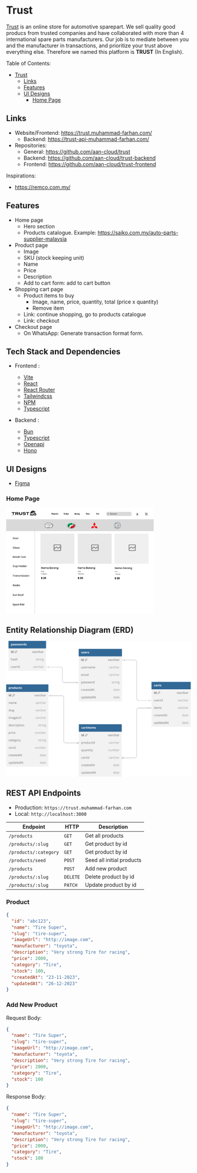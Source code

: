 # Trust

[Trust](www.trust.com) is an online store for automotive sparepart.
We sell quality good producs from trusted companies and have collaborated with more than 4 international spare parts manufacturers.
Our job is to mediate between you and the manufacturer in transactions, and prioritize your trust above everything else.
Therefore we named this platform is **TRUST** (In English).

Table of Contents:

- [Trust](#Trust)
  - [Links](#links)
  - [Features](#features)
  - [UI Designs](#ui-designs)
    - [Home Page](#home-page)

## Links

- Website/Frontend: <https://trust.muhammad-farhan.com/>
  - Backend: <https://trust-api-muhammad-farhan.com/>
- Repositories:
  - General: <https://github.com/aan-cloud/trust>
  - Backend: <https://github.com/aan-cloud/trust-backend>
  - Frontend: <https://github.com/aan-cloud/trust-frontend>

Inspirations:

- <https://remco.com.my/>

## Features

- Home page
  - Hero section
  - Products catalogue. Example: <https://saiko.com.my/auto-parts-supplier-malaysia>
- Product page
  - Image
  - SKU (stock keeping unit)
  - Name
  - Price
  - Description
  - Add to cart form: add to cart button
- Shopping cart page
  - Product items to buy
    - Image, name, price, quantity, total (price x quantity)
    - Remove item
  - Link: continue shopping, go to products catalogue
  - Link: checkout
- Checkout page
  - On WhatsApp: Generate transaction format form.

## Tech Stack and Dependencies

  - Frontend :
    - [Vite](https://vite.dev)
    - [React](https://react.dev)
    - [React Router](https://reactrouter.com)
    - [Tailwindcss](https://tailwindcss.com)
    - [NPM](https://npmjs.com)
    - [Typescript](https://typescriptlang.org)
    
  - Backend :
    - [Bun](https://bun.sh)
    - [Typescript](https://typescriptlang.org)
    - [Openapi](https://swagger.io)
    - [Hono](https://hono.dev)

## UI Designs

- [Figma](https://www.figma.com/design/3ijGGTIKpevl9sPWqlcJGM/Trust?node-id=0-1&t=0BYMeZt73WgfDr1f-1)

### Home Page

<img alt="Home Page" src="./designs/home-page.png" width="400" />

## Entity Relationship Diagram (ERD)

![ERD](./diagrams/erd.svg)

## REST API Endpoints

- Production: `https://trust.muhammad-farhan.com`
- Local: `http://localhost:3000`

| Endpoint              | HTTP     | Description               |
| --------------------- | -------- | ------------------------- |
| `/products`           | `GET`    | Get all products          |
| `/products/:slug`     | `GET`    | Get product by id         |
| `/products/:category` | `GET`    | Get product by id         |
| `/products/seed`      | `POST`   | Seed all initial products |
| `/products`           | `POST`   | Add new product           |
| `/products/:slug`     | `DELETE` | Delete product by id      |
| `/products/:slug`     | `PATCH`  | Update product by id      |

### Product

```json
{
  "id": "abc123",
  "name": "Tire Super",
  "slug": "tire-super",
  "imageUrl": "http://image.com",
  "manufacturer": "toyota",
  "description": "Very strong Tire for racing",
  "price": 2000,
  "category": "Tire",
  "stock": 100,
  "createdAt": "23-11-2023",
  "updatedAt": "26-12-2023"
}
```

### Add New Product

Request Body:

```json
{
  "name": "Tire Super",
  "slug": "tire-super",
  "imageUrl": "http://image.com",
  "manufacturer": "toyota",
  "description": "Very strong Tire for racing",
  "price": 2000,
  "category": "Tire",
  "stock": 100
}
```

Response Body:

```json
{
  "name": "Tire Super",
  "slug": "tire-super",
  "imageUrl": "http://image.com",
  "manufacturer": "toyota",
  "description": "Very strong Tire for racing",
  "price": 2000,
  "category": "Tire",
  "stock": 100
}
```
